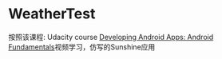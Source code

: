 # WeatherTest
按照该课程: Udacity course [Developing Android Apps: Android Fundamentals](https://www.udacity.com/course/ud853)视频学习，仿写的Sunshine应用

